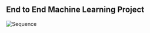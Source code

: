 ## End to End Machine Learning Project

![Sequence](https://github.com/ferozk0333/MLProject/assets/48884151/b6082cdd-8c64-446d-ae9f-08ea4f7d1a4c)



